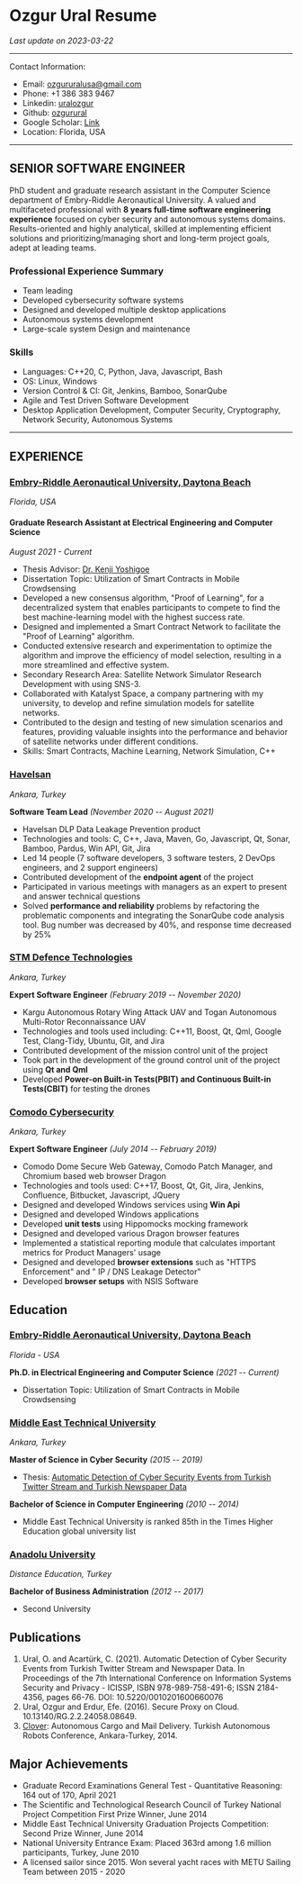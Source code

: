 # Ozgur Ural Resume

_Last update on 2023-03-22_

---

Contact Information:

- Email: [ozgururalusa@gmail.com](mailto:ozgururalpro@gmail.com)
- Phone: +1 386 383 9467
- Linkedin: [uralozgur](https://www.linkedin.com/in/uralozgur/)
- Github: [ozgurural](https://github.com/ozgurural)
- Google Scholar: [Link](https://scholar.google.com/citations?user=lYx8fqsAAAAJ&hl=en)
- Location: Florida, USA

---

## SENIOR SOFTWARE ENGINEER

PhD student and graduate research assistant in the Computer Science department of Embry-Riddle Aeronautical University. A valued and multifaceted professional with **8 years full-time software engineering experience** focused on cyber security and autonomous systems domains. Results-oriented and highly analytical, skilled at implementing efficient solutions and prioritizing/managing short and long-term project goals, adept at leading teams.

### Professional Experience Summary

- Team leading
- Developed cybersecurity software systems
- Designed and developed multiple desktop applications
- Autonomous systems development
- Large-scale system Design and maintenance

### Skills

- Languages: C++20, C, Python, Java, Javascript, Bash
- OS: Linux, Windows
- Version Control & CI: Git, Jenkins, Bamboo, SonarQube
- Agile and Test Driven Software Development
- Desktop Application Development, Computer Security, Cryptography, Network Security, Autonomous Systems

---

## EXPERIENCE

### [Embry-Riddle Aeronautical University, Daytona Beach](https://daytonabeach.erau.edu/)
_Florida, USA_

#### Graduate Research Assistant at Electrical Engineering and Computer Science
_August 2021 - Current_

- Thesis Advisor: [Dr. Kenji Yoshigoe](https://scholar.google.com/citations?user=D6tC54MAAAAJ&hl=en)
- Dissertation Topic: Utilization of Smart Contracts in Mobile Crowdsensing
- Developed a new consensus algorithm, "Proof of Learning", for a decentralized system that enables participants to compete to find the best machine-learning model with the highest success rate.
- Designed and implemented a Smart Contract Network to facilitate the "Proof of Learning" algorithm.
- Conducted extensive research and experimentation to optimize the algorithm and improve the efficiency of model selection, resulting in a more streamlined and effective system.
- Secondary Research Area: Satellite Network Simulator Research Development with using SNS-3.
- Collaborated with Katalyst Space, a company partnering with my university, to develop and refine simulation models for satellite networks.
- Contributed to the design and testing of new simulation scenarios and features, providing valuable insights into the performance and behavior of satellite networks under different conditions.
- Skills: Smart Contracts, Machine Learning, Network Simulation, C++
### [Havelsan](https://havelsan.com.tr/en)
_Ankara, Turkey_

**Software Team Lead** _(November 2020 -- August 2021)_

- Havelsan DLP Data Leakage Prevention product
- Technologies and tools: C, C++, Java, Maven, Go, Javascript, Qt, Sonar, Bamboo, Pardus, Win API, Git, Jira
- Led 14 people (7 software developers, 3 software testers, 2 DevOps engineers, and 2 support engineers)
- Contributed development of the **endpoint agent** of the project
- Participated in various meetings with managers as an expert to present and answer technical questions
- Solved **performance and reliability** problems by refactoring the problematic components and integrating the SonarQube code analysis tool. Bug number was decreased by 40%, and response time decreased by 25%

### [STM Defence Technologies](https://www.stm.com.tr/en)
_Ankara, Turkey_

**Expert Software Engineer** _(February 2019 -- November 2020)_

- Kargu Autonomous Rotary Wing Attack UAV and Togan Autonomous Multi-Rotor Reconnaissance UAV
- Technologies and tools used including: C++11, Boost, Qt, Qml, Google Test, Clang-Tidy, Ubuntu, Git, and Jira
- Contributed development of the mission control unit of the project
- Took part in the development of the ground control unit of the project using **Qt and Qml**
- Developed **Power-on Built-in Tests(PBIT) and Continuous Built-in Tests(CBIT)** for testing the drones

### [Comodo Cybersecurity](https://www.comodo.com)
_Ankara, Turkey_

**Expert Software Engineer** _(July 2014 -- February 2019)_

- Comodo Dome Secure Web Gateway, Comodo Patch Manager, and Chromium based web browser Dragon
- Technologies and tools used: C++17, Boost, Qt, Git, Jira, Jenkins, Confluence, Bitbucket, Javascript, JQuery
- Designed and developed Windows services using **Win Api**
- Designed and developed Windows applications
- Developed **unit tests** using Hippomocks mocking framework
- Designed and developed various Dragon browser features
- Implemented a statistical reporting module that calculates important metrics for Product Managers' usage
- Designed and developed **browser extensions** such as "HTTPS Enforcement" and " IP / DNS Leakage Detector"
- Developed **browser setups** with NSIS Software

## Education

### [Embry-Riddle Aeronautical University, Daytona Beach](https://daytonabeach.erau.edu/)
_Florida - USA_

**Ph.D. in Electrical Engineering and Computer Science** _(2021 -- Current)_
- Dissertation Topic: Utilization of Smart Contracts in Mobile Crowdsensing

### [Middle East Technical University](http://www.metu.edu.tr/)
_Ankara, Turkey_

**Master of Science in Cyber Security** _(2015 -- 2019)_
- Thesis: [Automatic Detection of Cyber Security Events from Turkish Twitter Stream and Turkish Newspaper Data](https://github.com/ozzgural/MSThesis)

**Bachelor of Science in Computer Engineering** _(2010 -- 2014)_
- Middle East Technical University is ranked 85th in the Times Higher Education global university list

### [Anadolu University](https://www.anadolu.edu.tr/en)
_Distance Education, Turkey_

**Bachelor of Business Administration** _(2012 -- 2017)_
- Second University

## Publications

1. Ural, O. and Acartürk, C. (2021). Automatic Detection of Cyber Security Events from Turkish Twitter Stream and Newspaper Data. In Proceedings of the 7th International Conference on Information Systems Security and Privacy - ICISSP, ISBN 978-989-758-491-6; ISSN 2184-4356, pages 66-76. DOI: 10.5220/0010201600660076
2. Ural, Ozgur and Erdur, Efe. (2016). Secure Proxy on Cloud. 10.13140/RG.2.2.24058.08649.
3. [Clover](http://senior.ceng.metu.edu.tr/2014/clover): Autonomous Cargo and Mail Delivery. Turkish Autonomous Robots Conference, Ankara-Turkey, 2014.

## Major Achievements

- Graduate Record Examinations General Test - Quantitative Reasoning: 164 out of 170, April 2021
- The Scientific and Technological Research Council of Turkey National Project Competition First Prize Winner, June 2014
- Middle East Technical University Graduation Projects Competition: Second Prize Winner, June 2014
- National University Entrance Exam: Placed 363rd among 1.6 million participants, Turkey, June 2010
- A licensed sailor since 2015. Won several yacht races with METU Sailing Team between 2015 - 2020

